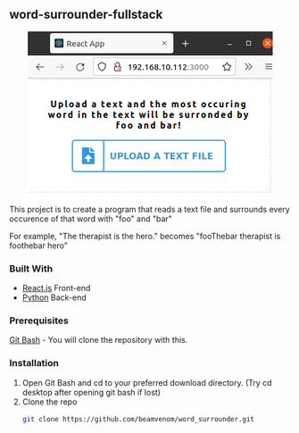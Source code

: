## word-surrounder-fullstack
<p align="center">
  <img src="https://github.com/beamvenom/word_surrounder/blob/main/images/screenshot.png?raw=true" />
</p>

This project is to create a program that reads a text file and surrounds every occurence of that word with "foo" and "bar"

For example, "The therapist is the hero." becomes "fooThebar therapist is foothebar hero"
### Built With

* [React.js](https://reactjs.org/) Front-end
* [Python](https://www.python.org/) Back-end

### Prerequisites

[Git Bash](https://www.atlassian.com/git/tutorials/install-git#windows) - You will clone the repository with this.

### Installation

1. Open Git Bash and cd to your preferred download directory. (Try cd desktop after opening git bash if lost)
2. Clone the repo
   ```bash
   git clone https://github.com/beamvenom/word_surrounder.git
   ```

